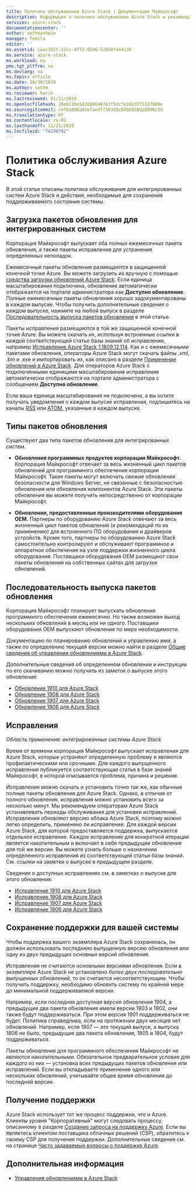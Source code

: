 ```yaml
---
title: Политика обслуживания Azure Stack | Документация Майкрософт
description: Информация о политике обслуживания Azure Stack и рекомендации по сохранению поддерживаемого состояния для интегрированной системы.
services: azure-stack
documentationcenter: ''
author: sethmanheim
manager: femila
editor: ''
ms.assetid: caac3d2f-11cc-4ff2-82d6-52b58fee4c39
ms.service: azure-stack
ms.workload: na
pms.tgt_pltfrm: na
ms.devlang: na
ms.topic: article
ms.date: 10/30/2019
ms.author: sethm
ms.reviewer: harik
ms.lastreviewed: 01/11/2019
ms.openlocfilehash: 28eb11be532608648761f5dcfe2d2d7f2337b80e
ms.sourcegitcommit: cefba8d6a93efaedff303d3c605b02bd28996c5d
ms.translationtype: HT
ms.contentlocale: ru-RU
ms.lasthandoff: 11/21/2019
ms.locfileid: "74298792"
---
```

# <a name="azure-stack-servicing-policy"></a>Политика обслуживания Azure Stack

В этой статье описаны политика обслуживания для интегрированных систем Azure Stack и действия, необходимые для сохранения поддерживаемого состояния системы.

## <a name="download-update-packages-for-integrated-systems"></a>Загрузка пакетов обновления для интегрированных систем

Корпорация Майкрософт выпускает оба полных ежемесячных пакета обновления, а также пакеты исправления для устранения определенных неполадок.

Ежемесячные пакеты обновления размещаются в защищенной конечной точке Azure. Вы можете загрузить их вручную с помощью [средства загрузки обновлений Azure Stack](https://aka.ms/azurestackupdatedownload). Если единица масштабирования подключена, обновление автоматически отображается на портале администратора как **Доступно обновление**. Полные ежемесячные пакеты обновления хорошо задокументированы в каждом выпуске. Чтобы получить дополнительные сведения о каждом выпуске, нажмите на любой выпуск в разделе [Последовательность выпуска пакетов обновления](#update-package-release-cadence) в этой статье.

Пакеты исправления размещаются в той же защищенной конечной точке Azure. Вы можете скачать их, используя встроенные ссылки в каждой соответствующей статье базы знаний об исправлении, например [Исправление Azure Stack 1.1809.12.114](https://support.microsoft.com/help/4481548/azure-stack-hotfix-1-1809-12-114). Как и с ежемесячными пакетами обновления, операторы Azure Stack могут скачать файлы .xml, .bin и .exe и импортировать их, как описано в разделе [Применение обновлений в Azure Stack](azure-stack-apply-updates.md). Для операторов Azure Stack с подключенными единицами масштабирования исправления автоматически отображаются на портале администратора с сообщением **Доступно обновление**.

Если ваша единица масштабирования не подключена, а вы хотите получать уведомления о каждом выпуске исправления, подпишитесь на каналы [RSS](https://support.microsoft.com/app/content/api/content/feeds/sap/en-us/32d322a8-acae-202d-e9a9-7371dccf381b/rss) или [ATOM](https://support.microsoft.com/app/content/api/content/feeds/sap/en-us/32d322a8-acae-202d-e9a9-7371dccf381b/atom), указанные в каждом выпуске.

## <a name="update-package-types"></a>Типы пакетов обновления

Существуют два типа пакетов обновления для интегрированных систем.

- **Обновления программных продуктов корпорации Майкрософт.** Корпорация Майкрософт отвечает за весь жизненный цикл пакетов обновлений для программного обеспечения корпорации Майкрософт. Такие пакеты могут включать свежие обновления безопасности для Windows Server, не связанные с безопасностью обновления или обновления компонентов Azure Stack. Эти пакеты обновления вы можете получить непосредственно от корпорации Майкрософт.

- **Обновления, предоставленные производителями оборудования OEM.** Партнеры по оборудованию Azure Stack отвечают за весь жизненный цикл пакетов обновлений (и рекомендаций по их применению) для встроенного ПО оборудования и драйверов устройств. Кроме того, партнеры по оборудованию Azure Stack самостоятельно контролируют и обслуживают программное и аппаратное обеспечение на узле поддержки жизненного цикла оборудования. Поставщики оборудования OEM размещают свои пакеты обновления на собственных сайтах для загрузки обновлений.

## <a name="update-package-release-cadence"></a>Последовательность выпуска пакетов обновления

Корпорация Майкрософт планирует выпускать обновления программного обеспечения ежемесячно. Но также возможен выход нескольких обновлений в месяц или ни одного. Поставщики оборудования OEM выпускают обновления по мере необходимости.

Документацию по планированию обновлений и управлению ими, а также по определению текущей версии можно найти в разделе [Общие сведения об управлении обновлениями в Azure Stack](azure-stack-updates.md).

Дополнительные сведения об определенном обновлении и инструкции по его скачиванию можно получить из заметок о выпуске этого обновления:

- [Обновление 1910 для Azure Stack](/azure-stack/operator/release-notes?view=azs-1910)
- [Обновление 1908 для Azure Stack](/azure-stack/operator/release-notes?view=azs-1908)
- [Обновление 1907 для Azure Stack](/azure-stack/operator/release-notes?view=azs-1907)
- [Обновление 1906 для Azure Stack](/azure-stack/operator/release-notes?view=azs-1906)

## <a name="hotfixes"></a>Исправления

*Область применения: интегрированные системы Azure Stack*

Время от времени корпорация Майкрософт выпускает исправления для Azure Stack, которые устраняют определенную проблему и являются профилактическими или срочными.  Для каждого выпущенного исправления публикуется соответствующая статья в базе знаний Майкрософт, в которой описывается проблема, причина и решение.

Исправления можно скачать и установить точно так же, как обычные полные пакеты обновления для Azure Stack. Однако, в отличие от полного обновления, исправления можно установить всего за несколько минут. Мы рекомендуем операторам Azure Stack устанавливать периоды обслуживания для установки исправлений. Исправления обновляют версию облака Azure Stack, поэтому можно легко определить, применено ли исправление. Для каждой версии Azure Stack, для которой предоставляется поддержка, выпускается отдельное исправление. Каждое исправление для конкретной итерации является накопительным и включает в себя предыдущие обновления для той же версии. Вы можете узнать больше о назначении определенного исправления из соответствующей статьи базы знаний. См. ссылки на заметки о выпуске в предыдущем разделе.

Сведения о доступных исправлениях см. в заметках о выпуске для этого обновления:

- [Исправление 1910 для Azure Stack](/azure-stack/operator/release-notes?view=azs-1910#hotfixes)
- [Исправление 1908 для Azure Stack](/azure-stack/operator/release-notes?view=azs-1908#hotfixes)
- [Исправление 1907 для Azure Stack](/azure-stack/operator/release-notes?view=azs-1907#hotfixes)
- [Исправление 1906 для Azure Stack](/azure-stack/operator/release-notes?view=azs-1906#hotfixes)

## <a name="keep-your-system-under-support"></a>Сохранение поддержки для вашей системы

Чтобы поддержка вашего экземпляра Azure Stack сохранялась, он должен использовать последнюю выпущенную версию обновления или одну из двух предыдущих основных версий обновления.

Исправления не считаются основными версиями обновления. Если в экземпляре Azure Stack не установлено *более двух последовательно выпущенных обновлений*, то он считается несоответствующим. Чтобы получить поддержку, необходимо обновить систему по крайней мере до минимальной поддерживаемой версии.

Например, если последняя доступная версия обновления 1904, а предыдущие два пакета обновления имели версии 1903 и 1902, они также будут поддерживаться. При этом версия 1901 поддерживаться не будет. Политика справедлива, если на протяжении двух месяцев нет обновлений. Например, если 1807 — это текущий выпуск, а выпуска 1806 не было, предыдущие два пакета обновления, 1805 и 1804, будут поддерживаться.

Пакеты обновления для программного обеспечения Майкрософт не являются накопительными. Обязательное предварительное условие для каждого из них — установка всех предыдущих пакетов обновления или исправлений. Если вы откладываете применение одного или нескольких обновлений, учитывайте общее время обновления до последней версии.

## <a name="get-support"></a>Получение поддержки

Azure Stack использует тот же процесс поддержки, что и Azure. Клиенты уровня "Корпоративный" могут следовать процессу, описанному в разделе [Создание запроса на поддержку Azure](https://docs.microsoft.com/azure/azure-supportability/how-to-create-azure-support-request). Если вы являетесь клиентом поставщика облачных решений (CSP), обратитесь к своему CSP для получения поддержки. Дополнительные сведения см. на странице [Часто задаваемые вопросы о поддержке Azure](https://azure.microsoft.com/support/faq/).

## <a name="next-steps"></a>Дополнительная информация

- [Управления обновлениями в Azure Stack](azure-stack-updates.md)
